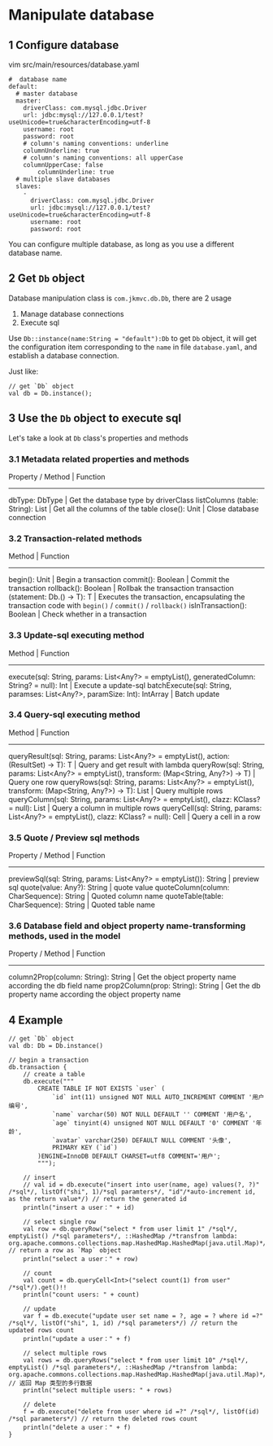 # Manipulate database

## 1 Configure database

vim src/main/resources/database.yaml

```
#  database name
default:
  # master database
  master:
    driverClass: com.mysql.jdbc.Driver
    url: jdbc:mysql://127.0.0.1/test?useUnicode=true&characterEncoding=utf-8
    username: root
    password: root
    # column's naming conventions: underline
    columnUnderline: true
    # column's naming conventions: all upperCase
    columnUpperCase: false
        columnUnderline: true
  # multiple slave databases
  slaves:
    -
      driverClass: com.mysql.jdbc.Driver
      url: jdbc:mysql://127.0.0.1/test?useUnicode=true&characterEncoding=utf-8
      username: root
      password: root
```

You can configure multiple database, as long as you use a different database name.

## 2 Get `Db` object

Database manipulation class is `com.jkmvc.db.Db`, there are 2 usage
1. Manage database connections
2. Execute sql

Use `Db::instance(name:String = "default"):Db` to get `Db` object, it will get the configuration item corresponding to the `name` in file `database.yaml`, and establish a database connection.

Just like:

```
// get `Db` object
val db = Db.instance();
```

## 3 Use the `Db` object to execute sql

Let's take a look at `Db` class's properties and methods

### 3.1 Metadata related properties and methods

Property / Method | Function
--- --- --- ---
dbType: DbType | Get the database type by driverClass
listColumns (table: String): List<String> | Get all the columns of the table
close(): Unit | Close database connection

### 3.2 Transaction-related methods

Method | Function
--- --- --- ---
begin(): Unit | Begin a transaction
commit(): Boolean | Commit the transaction
rollback(): Boolean | Rollbak the transaction
transaction (statement: Db.() -> T): T | Executes the transaction, encapsulating the transaction code with `begin()` / `commit()` / `rollback()`
isInTransaction(): Boolean | Check whether in a transaction

### 3.3 Update-sql executing method

Method | Function
--- --- --- ---
execute(sql: String, params: List<Any?> = emptyList(), generatedColumn: String? = null): Int | Execute a update-sql
batchExecute(sql: String, paramses: List<Any?>, paramSize: Int): IntArray | Batch update

### 3.4 Query-sql executing method

Method | Function
--- --- --- ---
queryResult(sql: String, params: List<Any?> = emptyList(), action: (ResultSet) -> T): T | Query and get result with lambda
queryRow(sql: String, params: List<Any?> = emptyList(), transform: (Map<String, Any?>) -> T) | Query one row
queryRows(sql: String, params: List<Any?> = emptyList(), transform: (Map<String, Any?>) -> T): List<T> | Query multiple rows
queryColumn(sql: String, params: List<Any?> = emptyList(), clazz: KClass<T>? = null): List<T> | Query a column in multiple rows
queryCell(sql: String, params: List<Any?> = emptyList(), clazz: KClass<T>? = null): Cell<T> | Query a cell in a row

### 3.5 Quote / Preview sql methods

Property / Method | Function
--- --- --- ---
previewSql(sql: String, params: List<Any?> = emptyList()): String | preview sql
quote(value: Any?): String | quote value
quoteColumn(column: CharSequence): String | Quoted column name
quoteTable(table: CharSequence): String | Quoted table name

### 3.6 Database field and object property name-transforming methods, used in the model

Property / Method | Function
--- --- --- ---
column2Prop(column: String): String | Get the object property name according the db field name
prop2Column(prop: String): String | Get the db property name according the object property name

## 4 Example

```
// get `Db` object
val db: Db = Db.instance()

// begin a transaction
db.transaction {
    // create a table
    db.execute("""
        CREATE TABLE IF NOT EXISTS `user` (
            `id` int(11) unsigned NOT NULL AUTO_INCREMENT COMMENT '用户编号',
            `name` varchar(50) NOT NULL DEFAULT '' COMMENT '用户名',
            `age` tinyint(4) unsigned NOT NULL DEFAULT '0' COMMENT '年龄',
            `avatar` varchar(250) DEFAULT NULL COMMENT '头像',
            PRIMARY KEY (`id`)
        )ENGINE=InnoDB DEFAULT CHARSET=utf8 COMMENT='用户';
        """);

    // insert
    // val id = db.execute("insert into user(name, age) values(?, ?)" /*sql*/, listOf("shi", 1)/*sql paramters*/, "id"/*auto-increment id, as the return value*/) // return the generated id
    println("insert a user：" + id)

    // select single row
    val row = db.queryRow("select * from user limit 1" /*sql*/, emptyList() /*sql parameters*/, ::HashedMap /*transfrom lambda: org.apache.commons.collections.map.HashedMap.HashedMap(java.util.Map)*/) // return a row as `Map` object
    println("select a user：" + row)

    // count
    val count = db.queryCell<Int>("select count(1) from user" /*sql*/).get()!!
    println("count users: " + count)

    // update
    var f = db.execute("update user set name = ?, age = ? where id =?" /*sql*/, listOf("shi", 1, id) /*sql parameters*/) // return the updated rows count
    println("update a user：" + f)

    // select multiple rows
    val rows = db.queryRows("select * from user limit 10" /*sql*/, emptyList() /*sql parameters*/, ::HashedMap /*transfrom lambda: org.apache.commons.collections.map.HashedMap.HashedMap(java.util.Map)*/) // 返回 Map 类型的多行数据
    println("select multiple users: " + rows)

    // delete
    f = db.execute("delete from user where id =?" /*sql*/, listOf(id) /*sql parameters*/) // return the deleted rows count
    println("delete a user：" + f)
}
```